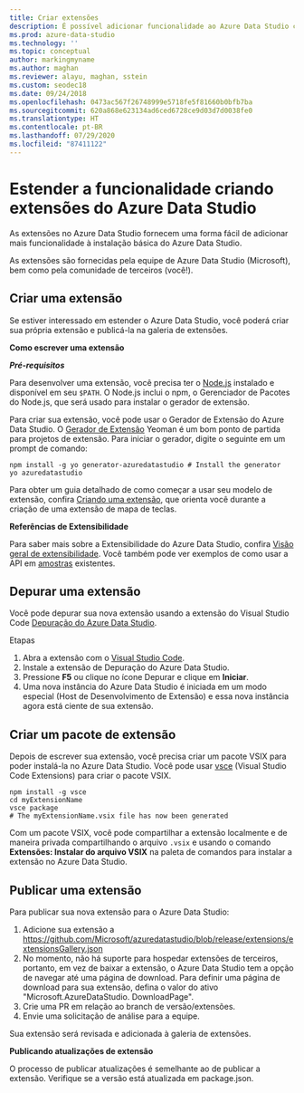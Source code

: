```yaml
---
title: Criar extensões
description: É possível adicionar funcionalidade ao Azure Data Studio com uma extensão. Saiba como criar uma e publicá-la na galeria de extensões.
ms.prod: azure-data-studio
ms.technology: ''
ms.topic: conceptual
author: markingmyname
ms.author: maghan
ms.reviewer: alayu, maghan, sstein
ms.custom: seodec18
ms.date: 09/24/2018
ms.openlocfilehash: 0473ac567f26748999e5718fe5f81660b0bfb7ba
ms.sourcegitcommit: 620a868e623134ad6ced6728ce9d03d7d0038fe0
ms.translationtype: HT
ms.contentlocale: pt-BR
ms.lasthandoff: 07/29/2020
ms.locfileid: "87411122"
---
```

# <a name="extend-the-functionality-by-creating-azure-data-studio-extensions"></a>Estender a funcionalidade criando extensões do Azure Data Studio

As extensões no Azure Data Studio fornecem uma forma fácil de adicionar mais funcionalidade à instalação básica do Azure Data Studio.

As extensões são fornecidas pela equipe de Azure Data Studio (Microsoft), bem como pela comunidade de terceiros (você!).


## <a name="author-an-extension"></a>Criar uma extensão

Se estiver interessado em estender o Azure Data Studio, você poderá criar sua própria extensão e publicá-la na galeria de extensões.

**Como escrever uma extensão**

***Pré-requisitos***

Para desenvolver uma extensão, você precisa ter o [Node.js](https://nodejs.org/) instalado e disponível em seu `$PATH`. O Node.js inclui o npm, o Gerenciador de Pacotes do Node.js, que será usado para instalar o gerador de extensão.

Para criar sua extensão, você pode usar o Gerador de Extensão do Azure Data Studio. O [Gerador de Extensão](https://www.npmjs.com/package/generator-azuredatastudio) Yeoman é um bom ponto de partida para projetos de extensão. Para iniciar o gerador, digite o seguinte em um prompt de comando:

```
npm install -g yo generator-azuredatastudio # Install the generator
yo azuredatastudio
```

Para obter um guia detalhado de como começar a usar seu modelo de extensão, confira [Criando uma extensão](https://docs.microsoft.com/sql/azure-data-studio/tutorial-create-extension?view=sql-server-ver15), que orienta você durante a criação de uma extensão de mapa de teclas.

**Referências de Extensibilidade**

Para saber mais sobre a Extensibilidade do Azure Data Studio, confira [Visão geral de extensibilidade](extensibility.md). Você também pode ver exemplos de como usar a API em [amostras](https://github.com/Microsoft/azuredatastudio/tree/main/samples) existentes.


## <a name="debug-an-extension"></a>Depurar uma extensão

Você pode depurar sua nova extensão usando a extensão do Visual Studio Code [Depuração do Azure Data Studio](https://github.com/kevcunnane/sqlops-debug).

Etapas
1. Abra a extensão com o [Visual Studio Code](https://code.visualstudio.com/).
1. Instale a extensão de Depuração do Azure Data Studio.
1. Pressione **F5** ou clique no ícone Depurar e clique em **Iniciar**.
1. Uma nova instância do Azure Data Studio é iniciada em um modo especial (Host de Desenvolvimento de Extensão) e essa nova instância agora está ciente de sua extensão.


## <a name="create-an-extension-package"></a>Criar um pacote de extensão

Depois de escrever sua extensão, você precisa criar um pacote VSIX para poder instalá-la no Azure Data Studio. Você pode usar [vsce](https://github.com/Microsoft/vscode-vsce) (Visual Studio Code Extensions) para criar o pacote VSIX. 

```
npm install -g vsce
cd myExtensionName
vsce package
# The myExtensionName.vsix file has now been generated
```

Com um pacote VSIX, você pode compartilhar a extensão localmente e de maneira privada compartilhando o arquivo `.vsix` e usando o comando **Extensões: Instalar do arquivo VSIX** na paleta de comandos para instalar a extensão no Azure Data Studio.


## <a name="publish-an-extension"></a>Publicar uma extensão

Para publicar sua nova extensão para o Azure Data Studio:

1. Adicione sua extensão a https://github.com/Microsoft/azuredatastudio/blob/release/extensions/extensionsGallery.json
2. No momento, não há suporte para hospedar extensões de terceiros, portanto, em vez de baixar a extensão, o Azure Data Studio tem a opção de navegar até uma página de download. Para definir uma página de download para sua extensão, defina o valor do ativo "Microsoft.AzureDataStudio. DownloadPage".
3. Crie uma PR em relação ao branch de versão/extensões.
4. Envie uma solicitação de análise para a equipe.

Sua extensão será revisada e adicionada à galeria de extensões.

**Publicando atualizações de extensão**

O processo de publicar atualizações é semelhante ao de publicar a extensão. Verifique se a versão está atualizada em package.json.
